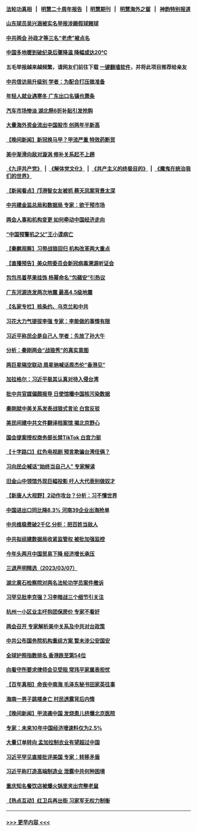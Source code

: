 #### [法轮功真相](https://github.com/gfw-breaker/truth/blob/master/README.md?t=0) &nbsp;&nbsp;|&nbsp;&nbsp; [明慧二十周年报告](https://github.com/gfw-breaker/mh-reports/blob/master/README.md?t=0) &nbsp;&nbsp;|&nbsp;&nbsp;[明慧期刊](https://github.com/gfw-breaker/mh-qikan) &nbsp;&nbsp;|&nbsp;&nbsp; [明慧海外之窗](https://github.com/gfw-breaker/mh-news/blob/master/README.md?t=0) &nbsp;&nbsp;|&nbsp;&nbsp; [神韵特别报道](https://github.com/gfw-breaker/mh-news/blob/master/shenyun.md?t=0)
#### [山东球员吴兴涵被实名举报涉踢假球赌球](../pages/nsc413/n13945720.md?t=03082143) 
#### [中共两会 孙政才等三名“老虎”被点名](../pages/nsc413/n13945665.md?t=03082143) 
#### [中国多地暖到破纪录后骤降温 降幅或达20℃](../pages/nsc413/n13945640.md?t=03082143) 
#### 五毛举报越来越频繁，请网友们前往下载 [一键翻墙软件](https://github.com/gfw-breaker/ssr-accounts)，并将此项目推荐给亲友
#### [中共信访局升级别 学者：为配合打压做准备](../pages/nsc413/n13945602.md?t=03082143) 
#### [年轻人就业遇寒冬 广东出口名镇也萧条](../pages/nsc413/n13945529.md?t=03082143) 
#### [汽车市场惨淡 湖北祭6折补贴引发抢购](../pages/nsc413/n13945514.md?t=03082143) 
#### [大量海外资金流出中国股市 创两年半新高](../pages/nsc413/n13945537.md?t=03082143) 
#### [【晚间新闻】新冠换马甲？甲流严重 特效药断货](../pages/nsc413/n13945579.md?t=03082143) 
#### [美中渐滑向敌对漩涡 修补关系赶不上趟](../pages/nsc413/n13945452.md?t=03082143) 
#### [《九评共产党》](https://github.com/begood0513/9ping.md/blob/master/README.md) &nbsp;|&nbsp; [《解体党文化》](../../../../jtdwh.md/blob/master/README.md)  &nbsp;|&nbsp; [《共产主义的终极目的》](../../../../gczydzjmd.md/blob/master/README.md) &nbsp;|&nbsp; [《魔鬼在统治我们的世界》](../../../../mgztzwmdsj.md/blob/master/README.md) 
#### [【新闻看点】邝港智女友被抓 蔡天凤案背景太深](../pages/nsc413/n13945283.md?t=03082143) 
#### [中共建金监总局和数据局 专家：欲干预市场](../pages/nsc413/n13945335.md?t=03082143) 
#### [两会人事和机构变更 如何牵动中国经济走向](../pages/nsc413/n13945109.md?t=03082143) 
#### [“中国预警机之父”王小谟病亡](../pages/nsc413/n13945329.md?t=03082143) 
#### [【秦鹏观察】习带战狼回归 机构改革两大重点](../pages/nsc413/n13945288.md?t=03082143) 
#### [【直播预告】美众院委员会新冠病毒溯源听证会](../pages/nsc413/n13945247.md?t=03082143) 
#### [包包吊着苹果挂饰 杨幂命名“包蘋安”引热议](../pages/nsc413/n13945246.md?t=03082143) 
#### [广东河源连发两次地震 最高4.5级地震](../pages/nsc413/n13945290.md?t=03082143) 
#### [【名家专栏】核条约、乌克兰和中共](../pages/nsc413/n13944896.md?t=03082143) 
#### [习花大力气提拔李强 专家：李能做的事情有限](../pages/nsc413/n13945149.md?t=03082143) 
#### [习近平称民企是自己人 学者：先放了孙大午](../pages/nsc413/n13945185.md?t=03082143) 
#### [分析：秦刚两会“战狼秀”的真实意图](../pages/nsc413/n13945163.md?t=03082143) 
#### [两巨星隔空联动 周星驰喊话周杰伦“香港见”](../pages/nsc413/n13945104.md?t=03082143) 
#### [加拉格尔：习近平极其认真对待入侵台湾](../pages/nsc413/n13945183.md?t=03082143) 
#### [批中共官媒偏颇报导 日使馆曝中国核污染数据](../pages/nsc413/n13945112.md?t=03082143) 
#### [秦刚就中美关系发表战狼式言论 白宫反驳](../pages/nsc413/n13945142.md?t=03082143) 
#### [美民间建中共文件翻译档案馆 揭北京野心](../pages/nsc413/n13945166.md?t=03082143) 
#### [国会提案授权商务部长禁TikTok 白宫力挺](../pages/nsc413/n13945138.md?t=03082143) 
#### [【十字路口】红色电视剧 预言欺骗台湾伎俩？](../pages/nsc413/n13945024.md?t=03082143) 
#### [习向民企喊话“始终当自己人” 专家解读](../pages/nsc413/n13944452.md?t=03082143) 
#### [旧金山中领馆外现巨幅投影 吁人大代表别做奴才](../pages/nsc413/n13944995.md?t=03082143) 
#### [【新唐人大视野】2动作攻台？分析：习不懂世界](../pages/nsc413/n13945070.md?t=03082143) 
#### [中国进出口同比降8.3% 河南39企业出海抢单](../pages/nsc413/n13944811.md?t=03082143) 
#### [中共维稳费破2千亿 分析：把百姓当敌人](../pages/nsc413/n13944840.md?t=03082143) 
#### [中共拟组建数据局收紧监管权 被批加强监控](../pages/nsc413/n13944517.md?t=03082143) 
#### [今年头两月中国贸易下降 经济增长承压](../pages/nsc413/n13945034.md?t=03082143) 
#### [三退声明精选（2023/03/07）](../pages/nsc413/n13945050.md?t=03082143) 
#### [湖北黄石检察院对两名法轮功学员案件撤诉](../pages/nsc413/n13944382.md?t=03082143) 
#### [习罕见批李克强？习李暗战三个细节引关注](../pages/nsc413/n13944711.md?t=03082143) 
#### [杭州一小区业主吁抱团保房价 专家不看好](../pages/nsc413/n13944695.md?t=03082143) 
#### [两会召开 专家解析美中关系及中共对台政策](../pages/nsc413/n13944787.md?t=03082143) 
#### [中共公布国务院机构重组方案 暂未涉公安国安](../pages/nsc413/n13944827.md?t=03082143) 
#### [全球护照指数排名 香港跌至第54位](../pages/nsc413/n13944583.md?t=03082143) 
#### [向看守所要求律师会见受阻 常玮平家属表担忧](../pages/nsc413/n13944719.md?t=03082143) 
#### [【百年真相】命丧中南海 毛泽东秘书田家英往事](../pages/nsc413/n13942552.md?t=03082143) 
#### [海南一男子跳楼身亡 村民透露背后内情](../pages/nsc413/n13944800.md?t=03082143) 
#### [【晚间新闻】甲流袭中国 发烧患儿挤爆北京医院](../pages/nsc413/n13944789.md?t=03082143) 
#### [专家：未来10年中国经济增速料仅为2.5%](../pages/nsc413/n13944705.md?t=03082143) 
#### [大量订单转向 孟加拉制衣业有望超过中国](../pages/nsc413/n13944709.md?t=03082143) 
#### [习近平罕见直接批评美国 专家：转移矛盾](../pages/nsc413/n13944674.md?t=03082143) 
#### [习近平称打造高端制造业 泄露中共何种困境](../pages/nsc413/n13944426.md?t=03082143) 
#### [重庆知名餐饮店被爆火锅里夹出完整老鼠](../pages/nsc413/n13944589.md?t=03082143) 
#### [【热点互动】红卫兵再出街 习家军无权力制衡](../pages/nsc413/n13944501.md?t=03082143) 

----
#### [ >>> 更早内容 <<< ](../indexes/nsc413-earlier.md)
